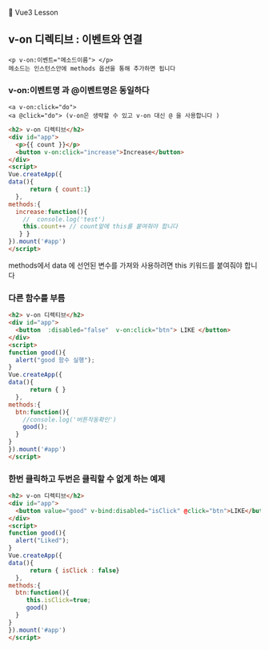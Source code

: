 :cactus: Vue3 Lesson 

## v-on 디렉티브 : 이벤트와 연결

```
<p v-on:이벤트="메소드이름"> </p>
메소드는 인스턴스안에 methods 옵션을 통해 추가하면 됩니다 
```
### v-on:이벤트명 과 @이벤트명은 동일하다
```
<a v-on:click="do">
<a @click="do"> (v-on은 생략할 수 있고 v-on 대신 @ 을 사용합니다 )
```

```html
<h2> v-on 디렉티브</h2>
<div id="app">
  <p>{{ count }}</p>
  <button v-on:click="increase">Increase</button>
</div>
<script>
Vue.createApp({
data(){ 
      return { count:1} 
  },
methods:{
  increase:function(){
    //  console.log('test')
    this.count++ // count앞에 this를 붙여줘야 합니다
   } }
}).mount('#app')
</script>
```
methods에서 data 에 선언된 변수를 가져와 사용하려면 this 키워드를 붙여줘야 합니다


### 다른 함수를 부름
```html
<h2> v-on 디렉티브</h2>
<div id="app">
  <button  :disabled="false"  v-on:click="btn"> LIKE </button>
</div>
<script>
function good(){
  alert("good 함수 실행");
}
Vue.createApp({
data(){ 
      return { } 
  },
methods:{
  btn:function(){
    //console.log('버튼작동확인')
    good();
  }
}
}).mount('#app')
</script>

```

### 한번 클릭하고 두번은 클릭할 수 없게 하는 예제
```html
<h2> v-on 디렉티브</h2>
<div id="app">
  <button value="good" v-bind:disabled="isClick" @click="btn">LIKE</button>
</div>
<script>
function good(){
  alert("Liked");
}
Vue.createApp({
data(){ 
      return { isClick : false} 
  },
methods:{
  btn:function(){
     this.isClick=true;
     good()
  }
}
}).mount('#app')
</script>

```

